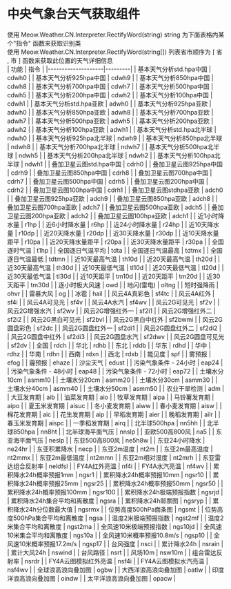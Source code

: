 # 中央气象台天气获取组件
使用 Meow.Weather.CN.Interpreter.RectifyWord(string) string 为下面表格内某个"指令" 函数来获取识别类   
使用 Meow.Weather.CN.Interpreter.RectifyWord(string\[\]) 列表省市顺序为 \[ 省 , 市 \] 函数来获取此位置的天气详细信息  
| 功能                 | 指令      |
|--------------------|---------|
| 基本天气分析std.hpa中国    | cdwh0   |
| 基本天气分析925hpa中国     | cdwh9   |
| 基本天气分析850hpa中国     | cdwh8   |
| 基本天气分析700hpa中国     | cdwh7   |
| 基本天气分析500hpa中国     | cdwh5   |
| 基本天气分析200hpa中国     | cdwh2   |
| 基本天气分析100hpa中国     | cdwh1   |
| 基本天气分析std.hpa亚欧    | adwh0   |
| 基本天气分析925hpa亚欧     | adwh0   |
| 基本天气分析850hpa亚欧     | adwh8   |
| 基本天气分析700hpa亚欧     | adwh7   |
| 基本天气分析500hpa亚欧     | adwh5   |
| 基本天气分析200hpa亚欧     | adwh2   |
| 基本天气分析100hpa亚欧     | adwh1   |
| 基本天气分析std.hpa北半球   | ndwh0   |
| 基本天气分析925hpa北半球    | ndwh9   |
| 基本天气分析850hpa北半球    | ndwh8   |
| 基本天气分析700hpa北半球    | ndwh7   |
| 基本天气分析500hpa北半球    | ndwh5   |
| 基本天气分析200hpa北半球    | ndwh2   |
| 基本天气分析100hpa北半球    | ndwh1   |
| 叠加卫星云图std.hpa中国    | cdrh0   |
| 叠加卫星云图925hpa中国     | cdrh9   |
| 叠加卫星云图850hpa中国     | cdrh8   |
| 叠加卫星云图700hpa中国     | cdrh7   |
| 叠加卫星云图500hpa中国     | cdrh5   |
| 叠加卫星云图200hpa中国     | cdrh2   |
| 叠加卫星云图100hpa中国     | cdrh1   |
| 叠加卫星云图stdhpa亚欧     | adch0   |
| 叠加卫星云图925hpa亚欧     | adch9   |
| 叠加卫星云图850hpa亚欧     | adch8   |
| 叠加卫星云图700hpa亚欧     | adch7   |
| 叠加卫星云图500hpa亚欧     | adch5   |
| 叠加卫星云图200hpa亚欧     | adch2   |
| 叠加卫星云图100hpa亚欧     | adch1   |
| 近1小时降水量            | r1hp    |
| 近6小时降水量            | r6hp    |
| 近24小时降水量           | r24hp   |
| 近10天降水量            | r10dp   |
| 近20天降水量            | r20dp   |
| 近30天降水量            | r30dp   |
| 近10天降水量距平          | r10pa   |
| 近20天降水量距平          | r20pa   |
| 近30天降水量距平          | r30pa   |
| 全国逐时气温             | t1hp    |
| 全国逐日气温平均           | tdta    |
| 全国逐日气温最高           | tdtmx   |
| 全国逐日气温最低           | tdtmn   |
| 近10天最高气温           | th10d   |
| 近20天最高气温           | th20d   |
| 近30天最高气温           | th30d   |
| 近10天最低气温           | tl10d   |
| 近20天最低气温           | tl20d   |
| 近30天最低气温           | tl30d   |
| 近10天距平             | tm10d   |
| 近20天距平             | tm20d   |
| 近30天距平             | tm30d   |
| 逐小时极大风速            | owd     |
| 地闪(雷电)             | oltng   |
| 短时强降雨              | ohvr    |
| 雷暴大风               | og      |
| 冰雹                 | hail    |
| 风云4A真彩色            | sf4tc   |
| 风云4A红外             | sf4i    |
| 风云4A可见光            | sf4v    |
| 风云4A水汽             | sf4wv   |
| 风云2G可见光            | sf2v    |
| 风云2G增强水汽           | sf2wv   |
| 风云2G增强红外一          | sf2i1   |
| 风云2G增强红外二          | sf2i2   |
| 风云2G黑白可见光          | sf2bvl  |
| 风云2G黑白中红外          | sf2bwmi |
| 风云2G圆盘彩色           | sf2dc   |
| 风云2G圆盘红外一          | sf2di1  |
| 风云2G圆盘红外二          | sf2di2  |
| 风云2G圆盘中红外          | sf2di3  |
| 风云2G圆盘水汽           | sf2dwv  |
| 风云2G圆盘可见光          | sf2dv   |
| 全国                 | rdch    |
| 华北                 | rdhb    |
| 东北                 | rddb    |
| 华东                 | rdhd    |
| 华中                 | rdhz    |
| 华南                 | rdhn    |
| 西南                 | rdxn    |
| 西北                 | rdxb    |
| 能见度                | spf     |
| 雾预报                | efog    |
| 霾预报                | ehaze   |
| 沙尘天气               | edust   |
| 污染气象条件 - 24小时      | eap24   |
| 污染气象条件 - 48小时      | eap48   |
| 污染气象条件 - 72小时      | eap72   |
| 土壤水分10cm           | asmm10  |
| 土壤水分20cm           | asmm20  |
| 土壤水分30cm           | asmm30  |
| 土壤水分40cm           | asmm40  |
| 土壤水分50cm           | asmm50  |
| 农业干旱检测             | adm     |
| 大豆发育期              | aib     |
| 油菜发育期              | aio     |
| 牧草发育期              | aipa    |
| 马铃薯发育期             | aipo    |
| 夏玉米发育期             | aisuc   |
| 冬小麦发育期             | aiww    |
| 春小麦发育期             | aisw    |
| 棉花发育期              | aic     |
| 花生发育期              | aip     |
| 早稻发育期              | aier    |
| 晚稻发育期              | ailr    |
| 春玉米发育期             | aispc   |
| 一季稻发育期             | airq    |
| 北半球500hpa          | nn5hh   |
| 北半球850hpa          | nn8ht   |
| 北半球海平面气压           | nnslp   |
| 亚欧500高800风         | na5     |
| 东亚海平面气压            | neslp   |
| 东亚500高800风         | ne5h8w  |
| 东亚24小时降水           | ne24hr  |
| 东亚积累降水             | necp    |
| 东亚2m温度             | nt2m    |
| 东亚2m最高温度           | nt2mmx  |
| 东亚2m最低温度           | nt2mmn  |
| 东亚2m相对湿度           | nt2mrh  |
| 东亚雷达组合反射率          | neldfsl |
| FY4A红外亮温           | nf4i    |
| FY4A水汽亮温           | nf4wv   |
| 累积降水24h概率预报1mm     | ngsr1   |
| 累积降水24h概率预报10mm    | ngsr10  |
| 累积降水24h概率预报25mm    | ngsr25  |
| 累积降水24h概率预报50mm    | ngsr50  |
| 累积降水24h概率预报100mm   | ngsr100 |
| 累积降水24h极端预报指数      | ngsrjd  |
| 累积降水24h集合平均和离散度    | ngsra   |
| 累积降水24h邮票图         | ngsryp  |
| 累积降水24h分位数最大值      | ngsrmx  |
| 位势高度500hPa面条图      | ngsmt   |
| 位势高度500hPa集合平均和离散度 | ngsa    |
| 温度2米极端预报指数         | ngst2mf |
| 温度2米集合平均和离散度       | ngst2ma |
| 全风速10米极端预报指数       | ngs10jd |
| 全风速10米集合平均和离散度     | ngs10a  |
| 全风速10米概率预报10.8m/s  | ngsp10  |
| 全风速10米概率预报17.2m/s  | ngsp17  |
| 台风强度               | nsci    |
| 累计降水24h            | nsrain  |
| 累计大风24h            | nswind  |
| 台风路径               | nsrt    |
| 风场10m              | nsw10m  |
| 组合雷达反射率            | nsrdr   |
| FY4A云图模拟红外亮温       | nsf4i   |
| FY4A云图模拟水汽亮温       | nsf4wv  |
| 全球浪高浪向叠加图          | ogbw    |
| 大西洋浪高浪向叠加图         | oatlw   |
| 印度洋浪高浪向叠加图         | oindw   |
| 太平洋浪高浪向叠加图         | opacw   |
